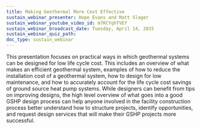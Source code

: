 ```yaml
---
title: Making Geothermal More Cost Effective
sustain_webinar_presenter: Hope Evans and Matt Slager
sustain_webinar_youtube_video_id: m7RCYqhTVEY
sustain_webinar_broadcast_date: Tuesday, April 14, 2015
sustain_webinar_quiz_path:
doc_type: sustain_webinar
---
```


This presentation focuses on practical ways in which geothermal systems can be designed for low life cycle cost. This includes an overview of what makes an efficient geothermal system, examples of how to reduce the installation cost of a geothermal system, how to design for low maintenance, and how to accurately account for the life cycle cost savings of ground source heat pump systems. While designers can benefit from tips on improving designs, the high level overview of what goes into a good GSHP design process can help anyone involved in the facility construction process better understand how to structure projects, identify opportunities, and request design services that will make their GSHP projects more successful.

